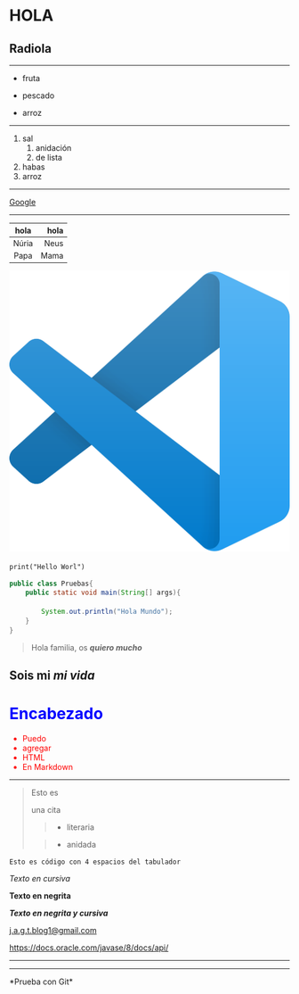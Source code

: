 # HOLA

## Radiola
___
* fruta

* pescado

* arroz
___
1. sal
   1. anidación
   2. de lista
2. habas
3. arroz
___

[Google](https://www.google.com)
___

|hola       |hola     |
|  :------: |     -----:|
|Núria      |Neus       |
|Papa       |Mama       |

![VSC](Imagenes/VisualStudioCode.png "Logo Visual Studio Code")


`print("Hello Worl")`

```java
public class Pruebas{
    public static void main(String[] args){

        System.out.println("Hola Mundo");
    }
}
```

>Hola familia, os ***quiero mucho***

## Sois mi *mi vida*

<h1 style = "color:blue;">Encabezado</h1>
<ul style = "color:red;">
    <li>Puedo</li>
    <li>agregar</li>
    <li>HTML</li>
    <li>En Markdown</li>
</ul>

---

>Esto es
>
>una cita
>
>> - literaria
>
>> - anidada

    Esto es código con 4 espacios del tabulador

*Texto en cursiva*

**Texto en negrita**

***Texto en negrita y cursiva***

<j.a.g.t.blog1@gmail.com>

<https://docs.oracle.com/javase/8/docs/api/>

<hr>
<hr>
*Prueba con Git*
